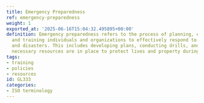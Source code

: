 ```yaml
---
title: Emergency Preparedness
ref: emergency-preparedness
weight: 1
exported_at: '2025-06-16T15:04:32.495895+00:00'
definition: Emergency preparedness refers to the process of planning, organizing,
  and training individuals and organizations to effectively respond to emergencies
  and disasters. This includes developing plans, conducting drills, and ensuring that
  necessary resources are in place to protect lives and property during critical situations.
tags:
- training
- policies
- resources
id: GL333
categories:
- ISO terminology
---
```


